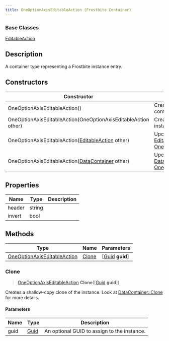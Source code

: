 ```yaml
---
title: OneOptionAxisEditableAction (Frostbite Container)
---
```

### Base Classes

[EditableAction](EditableAction)

## Description

A container type representing a Frostbite instance entry.

## Constructors

| Constructor                                                                            | Description                                                                                                                                   |
| -------------------------------------------------------------------------------------- | --------------------------------------------------------------------------------------------------------------------------------------------- |
| OneOptionAxisEditableAction()                                                          | Create a new instance of this container type.                                                                                                 |
| OneOptionAxisEditableAction(OneOptionAxisEditableAction other)                         | Create a reference copy of an instance of the same type.                                                                                      |
| OneOptionAxisEditableAction([EditableAction](EditableAction) other)                    | Upcast an instance of type [EditableAction](EditableAction) to [OneOptionAxisEditableAction](OneOptionAxisEditableAction).                    |
| OneOptionAxisEditableAction([DataContainer](/vext/ref/cls/shr/datacontainer) other) | Upcast an instance of type [DataContainer](/vext/ref/cls/shr/datacontainer) to [OneOptionAxisEditableAction](OneOptionAxisEditableAction). |

## Properties

| Name   | Type   | Description |
| ------ | ------ | ----------- |
| header | string |             |
| invert | bool   |             |

## Methods

| Type                                                       | Name            | Parameters                                     |
| ---------------------------------------------------------- | --------------- | ---------------------------------------------- |
| [OneOptionAxisEditableAction](OneOptionAxisEditableAction) | [Clone](#clone) | \[[Guid](/vext/ref/cls/shr/guid) **guid**\] |

### Clone

> [OneOptionAxisEditableAction](OneOptionAxisEditableAction) **Clone**(\[[Guid](/vext/ref/cls/shr/guid) **guid**\])

Creates a shallow-copy clone of the instance. Look at [DataContainer::Clone](/vext/ref/cls/shr/datacontainer#clone) for more details.

#### Parameters

| Name | Type         | Description                                 |
| ---- | ------------ | ------------------------------------------- |
| guid | [Guid](Guid) | An optional GUID to assign to the instance. |
